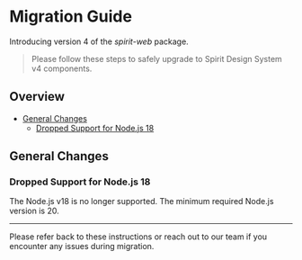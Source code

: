 # Migration Guide

Introducing version 4 of the _spirit-web_ package.

> Please follow these steps to safely upgrade to Spirit Design System v4 components.

## Overview

- [General Changes](#general-changes)
  - [Dropped Support for Node.js 18](#dropped-support-for-nodejs-18)

## General Changes

### Dropped Support for Node.js 18

The Node.js v18 is no longer supported. The minimum required Node.js version is 20.

---

Please refer back to these instructions or reach out to our team if you encounter any issues during migration.
